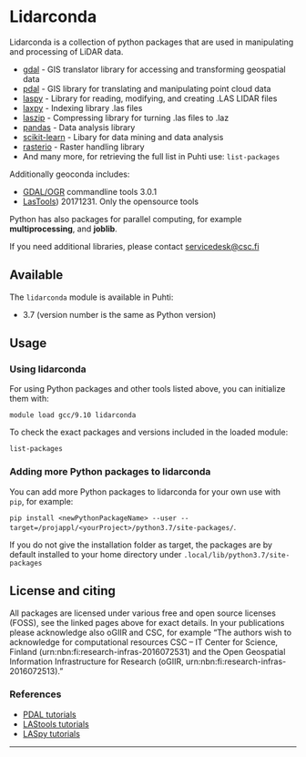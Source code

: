 # Lidarconda

Lidarconda is a collection of python packages that are used in manipulating and processing of LiDAR data. 

-   [gdal] - GIS translator library for accessing and transforming geospatial data
-   [pdal] - GIS library for translating and manipulating point cloud data
-   [laspy] - Library for reading, modifying, and creating .LAS LIDAR files
-   [laxpy] - Indexing library .las files
-   [laszip] - Compressing library for turning .las files to .laz
-   [pandas] - Data analysis library
-   [scikit-learn] - Libary for data mining and data analysis 
-   [rasterio] - Raster handling library
-   And many more, for retrieving the full list in Puhti use:
    `list-packages`

Additionally geoconda includes:

-   [GDAL/OGR](../apps/gdal.md) commandline tools 3.0.1
-   [LasTools](../apps/lastools.md)) 20171231. Only the opensource tools

Python has also packages for parallel computing, for example
**multiprocessing**, and **joblib**. 

If you need additional libraries, please contact servicedesk@csc.fi

## Available

The `lidarconda` module is available in Puhti:

* 3.7 (version number is the same as Python version)

## Usage

### Using lidarconda

For using Python packages and other tools listed above, you can initialize them with:

`module load gcc/9.10 lidarconda`

To check the exact packages and versions included in the loaded module:

`list-packages`
 

### Adding more Python packages to lidarconda

You can add more Python packages to lidarconda for your own use with `pip`, for example:

`pip install <newPythonPackageName> --user --target=/projappl/<yourProject>/python3.7/site-packages/`.

If you do not give the installation folder as target, the packages are by default installed to your home directory under
`.local/lib/python3.7/site-packages`

## License and citing

All packages are licensed under various free and open source licenses (FOSS), see the linked pages above for exact details.
In your publications please acknowledge also oGIIR and CSC, for example “The authors wish to acknowledge for computational resources CSC – IT Center for Science, Finland (urn:nbn:fi:research-infras-2016072531) and the Open Geospatial Information Infrastructure for Research (oGIIR, urn:nbn:fi:research-infras-2016072513).”

### References


-   [PDAL tutorials](https://pdal.io/tutorial/)
-   [LAStools tutorials](https://rapidlasso.com/category/tutorials/)
-   [LASpy tutorials](https://pythonhosted.org/laspy/tutorial.html)

------------------------------------------------------------------------

  [gdal]: https://pypi.python.org/pypi/GDAL
  [pdal]: https://github.com/PDAL/python
  [laspy]: https://pythonhosted.org/laspy/
  [laxpy]: https://github.com/brycefrank/laxpy
  [laszip]: https://laszip.org/
  [pandas]: https://pandas.pydata.org/
  [scikit-learn]: https://scikit-learn.org/stable/
  [rasterio]: https://mapbox.github.io/rasterio/
  


